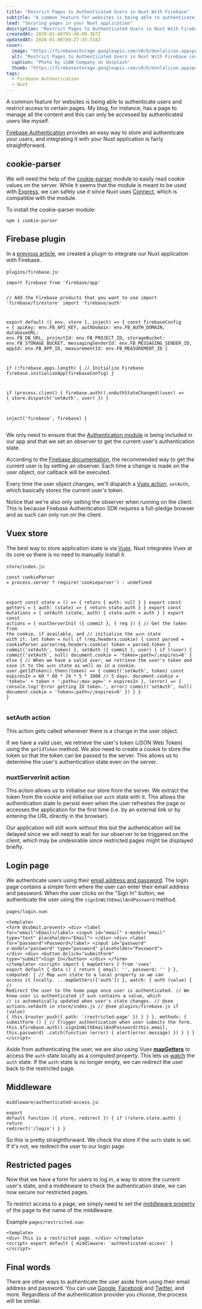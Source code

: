 ```yaml
---
title: "Restrict Pages to Authenticated Users in Nuxt With Firebase"
subtitle: "A common feature for websites is being able to authenticate users and restrict access to certain pages."
lead: "Securing pages in your Nuxt application"
description: "Restrict Pages to Authenticated Users in Nuxt With Firebase"
createdAt: 2020-01-06T05:40:09.367Z
updatedAt: 2020-01-06T09:27:35.518Z
cover: 
  image: "https://firebasestorage.googleapis.com/v0/b/donlalicon.appspot.com/o/restrict-pages-authenticated-users-nuxt-firebase%2Fisaw-company-PBJnihY7vaY-unsplash.jpg?alt=media&token=8757452f-158c-450d-bdff-286c06f4dbf6"
  alt: "Restrict Pages to Authenticated Users in Nuxt With Firebase cover image"
  caption: "Photo by iSAW Company on Unsplash"
  thumb: "https://firebasestorage.googleapis.com/v0/b/donlalicon.appspot.com/o/restrict-pages-authenticated-users-nuxt-firebase%2Fisaw-company-PBJnihY7vaY-unsplash-small.jpeg?alt=media&token=0ef80da7-5e87-4310-8fa0-89e22d73ed59"
tags: 
  - Firebase Authentication
  - Nuxt
---
```

<p>A common feature for websites is being able to authenticate users and restrict access to certain pages. My blog, for instance, has a page to manage all the content and this can only be accessed by authenticated users like myself.</p><p><a href="https://firebase.google.com/docs/auth" rel="noopener noreferrer nofollow">Firebase Authentication</a> provides an easy way to store and authenticate your users, and integrating it with your Nuxt application is fairly straightforward.</p><h2>cookie-parser</h2><p>We will need the help of the <a href="https://github.com/expressjs/cookie-parser" rel="noopener noreferrer nofollow">cookie-parser</a> module to easily read cookie values on the server. While it seems that the module is meant to be used with <a href="https://expressjs.com/" rel="noopener noreferrer nofollow">Express</a>, we can safely use it since Nuxt uses <a href="https://github.com/senchalabs/connect" rel="noopener noreferrer nofollow">Connect</a>, which is compatible with the module.</p><p>To install the cookie-parser module:</p><pre><code>npm i cookie-parser</code></pre><h2>Firebase plugin</h2><p>In a <a href="https://donlalicon.dev/blog/connecting-universal-nuxtjs-firebase" rel="noopener noreferrer nofollow">previous article</a>, we created a plugin to integrate our Nuxt application with Firebase.</p><p><code>plugins/firebase.js</code>:</p><pre><code>import firebase from 'firebase/app'

// Add the Firebase products that you want to use
import 'firebase/firestore'
import 'firebase/auth'

export default ({ env, store }, inject) =&gt; {
  const firebaseConfig = {
    apiKey: env.FB_API_KEY,
    authDomain: env.FB_AUTH_DOMAIN,
    databaseURL: env.FB_DB_URL,
    projectId: env.FB_PROJECT_ID,
    storageBucket: env.FB_STORAGE_BUCKET,
    messagingSenderId: env.FB_MESSAGING_SENDER_ID,
    appId: env.FB_APP_ID,
    measurementId: env.FB_MEASUREMENT_ID
  }

  if (!firebase.apps.length) {
    // Initialize Firebase
    firebase.initializeApp(firebaseConfig)
  }

  if (process.client) {
    firebase.auth().onAuthStateChanged((user) =&gt; {
      store.dispatch('setAuth', user)
    })
  }

  inject('firebase', firebase)
}
</code></pre><p>We only need to ensure that the <a href="https://firebase.google.com/docs/web/setup#available-libraries" rel="noopener noreferrer nofollow">Authentication module</a> is being included in our app and that we set an observer to get the current user's authentication state.</p><p>According to the <a href="https://firebase.google.com/docs/auth/web/manage-users#get_the_currently_signed-in_user" rel="noopener noreferrer nofollow">Firebase documentation</a>, the recommended way to get the current user is by setting an observer. Each time a change is made on the user object, our callback will be executed.</p><p>Every time the user object changes, we'll dispatch a <a href="https://vuex.vuejs.org/guide/actions.html" rel="noopener noreferrer nofollow">Vuex action</a>, <code>setAuth</code>, which basically stores the current user's token.</p><p>Notice that we're also only setting the observer when running on the client. This is because Firebase Authentication SDK requires a full-pledge browser and as such can only run on the client.</p><h2>Vuex store</h2><p>The best way to store application state is via <a href="https://vuex.vuejs.org/guide/" rel="noopener noreferrer nofollow">Vuex</a>. Nuxt integrates Vuex at its core so there is no need to manually install it.</p><p><code>store/index.js</code>:</p><pre><code>const cookieParser = process.server ? require('cookieparser') : undefined

export const state = () =&gt; {
  return {
    auth: null
  }
}
export const getters = {
  auth: (state) =&gt; {
    return state.auth
  }
}
export const mutations = {
  setAuth (state, auth) {
    state.auth = auth
  }
}
export const actions = {
  nuxtServerInit ({ commit }, { req }) {
    // Get the token from the cookie, if available, and
    // initialise the `auth` state with it.
    let token = null
    if (req.headers.cookie) {
      const parsed = cookieParser.parse(req.headers.cookie)
      token = parsed.token
    }
    commit('setAuth', token)
  },
  setAuth ({ commit }, user) {
    if (!user) {
      commit('setAuth', null)
      document.cookie = 'token=;path=/;expires=0'
    } else {
      // When we have a valid user, we retrieve the user's token and save it to the `auth` state as well as in a cookie.
      user.getIdToken().then((token) =&gt; {
        commit('setAuth', token)
        const expiresIn = 60 * 60 * 24 * 5 * 1000 // 5 days.
        document.cookie = 'token=' + token + ';path=/;max-age=' + expiresIn
      }, (error) =&gt; {
        console.log('Error getting ID token.', error)
        commit('setAuth', null)
        document.cookie = 'token=;path=/;expires=0'
      })
    }
  }
}</code></pre><h3>setAuth action</h3><p>This action gets called whenever there is a change in the user object.</p><p>If we have a valid user, we retrieve the user's token (JSON Web Token) using the <code>getIdToken</code> method. We also need to create a cookie to store the token so that the token can be passed to the server. This allows us to determine the user's authentication state even on the server.</p><h3>nuxtServerInit action</h3><p>This action allows us to initialise our store from the server. We extract the token from the cookie and initialise our <code>auth</code> state with it. This allows the authentication state to persist even when the user refreshes the page or accesses the application for the first time (i.e. by an external link or by entering the URL directly in the browser).</p><p>Our application will still work without this but the authentication will be delayed since we will need to wait for our observer to be triggered on the client, which may be undesirable since restricted pages might be displayed briefly.</p><h2>Login page</h2><p>We authenticate users using their <a href="https://firebase.google.com/docs/auth/web/password-auth" rel="noopener noreferrer nofollow">email address and password</a>. The login page contains a simple form where the user can enter their email address and password. When the user clicks on the "Sign In" button, we authenticate the user using the <code>signInWithEmailAndPassword</code> method.</p><p><code>pages/login.vue</code>:</p><pre><code>&lt;template&gt;
  &lt;form @submit.prevent&gt;
    &lt;div&gt;
      &lt;label for="email"&gt;Email&lt;/label&gt;
      &lt;input id="email" v-model="email" type="text" placeholder="Email"&gt;
    &lt;/div&gt;
    &lt;div&gt;
      &lt;label for="password"&gt;Password&lt;/label&gt;
      &lt;input id="password" v-model="password" type="password" placeholder="Password"&gt;
    &lt;/div&gt;
    &lt;div&gt;
      &lt;button @click="submitForm" type="submit"&gt;Sign In&lt;/button&gt;
    &lt;/div&gt;
  &lt;/form&gt;
&lt;/template&gt;
&lt;script&gt;
import { mapGetters } from 'vuex'
export default {
  data () {
    return {
      email: '',
      password: ''
    }
  },
  computed: {
    // Map `auth` state to a local property so we can access it locally.
    ...mapGetters(['auth'])
  },
  watch: {
    auth (value) {
      // Redirect the user to the home page once user is authenticated.
      // We know user is authenticated if `auth` contains a value, which
      // is automatically updated when user's state changes.
      // @see actions.setAuth in store/index.js
      // @see plugins/firebase.js
      if (value) {
        this.$router.push({
          path: '/restricted-page'
        })
      }
    }
  },
  methods: {
    submitForm () {
      // Trigger authentication when user submits the form.
      this.$firebase.auth().signInWithEmailAndPassword(this.email, this.password)
        .catch(function (error) {
          alert(error.message)
        })
    }
  }
}
&lt;/script&gt;
</code></pre><p>Aside from authenticating the user, we are also using Vuex <a href="https://vuex.vuejs.org/guide/getters.html#the-mapgetters-helper" rel="noopener noreferrer nofollow"><strong>mapGetters</strong></a> to access the <code>auth</code> state locally as a computed property. This lets us <a href="https://vuejs.org/v2/guide/computed.html#Watchers" rel="noopener noreferrer nofollow">watch</a> the <code>auth</code> state. If the <code>auth</code> state is no longer empty, we can redirect the user back to the restricted page.</p><h2>Middleware</h2><p><code>middleware/authenticated-access.js</code>:</p><pre><code>export default function ({ store, redirect }) {
  if (!store.state.auth) {
    return redirect('/login')
  }
}</code></pre><p>So this is pretty straightforward. We check the store if the <code>auth</code> state is set. If it's not, we redirect the user to our login page.</p><h2>Restricted pages</h2><p>Now that we have a form for users to log in, a way to store the current user's state, and a middleware to check the authentication state, we can now secure our restricted pages.</p><p>To restrict access to a page, we simply need to set the <a href="https://nuxtjs.org/api/pages-middleware#the-middleware-property" rel="noopener noreferrer nofollow">middleware property</a> of the page to the name of the middleware.</p><p>Example <code>pages/restricted.vue</code>:</p><pre><code>&lt;template&gt;
  &lt;div&gt;
    This is a restricted page.
  &lt;/div&gt;
&lt;/template&gt;
&lt;script&gt;
export default {
  middleware: 'authenticated-access'
}
&lt;/script&gt;</code></pre><h2>Final words</h2><p>There are other ways to authenticate the user aside from using their email address and password. You can use <a href="https://firebase.google.com/docs/auth/web/google-signin" rel="noopener noreferrer nofollow">Google</a>, <a href="https://firebase.google.com/docs/auth/web/facebook-login" rel="noopener noreferrer nofollow">Facebook</a> and <a href="https://firebase.google.com/docs/auth/web/twitter-login" rel="noopener noreferrer nofollow">Twitter</a>, and more. Regardless of the authentication provider you choose, the process will be similar.</p>